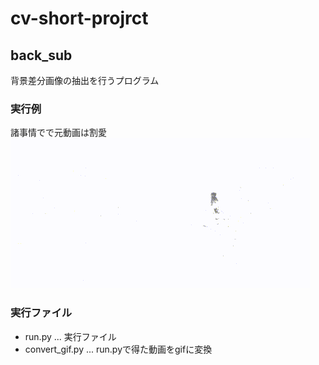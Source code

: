 # cv-short-projrct
## back_sub 
背景差分画像の抽出を行うプログラム

### 実行例
諸事情でで元動画は割愛
![output](https://github.com/HayatoKTYM/cv-short-projrct/blob/master/back_sub/output/output.gif)

### 実行ファイル
- run.py ... 実行ファイル
- convert_gif.py ... run.pyで得た動画をgifに変換